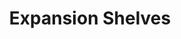 ---
title: "Expansion Shelves"
geekdocCollapseSection: true
description: "Articles describing the various SAS Expansion Shelves from iXsystems, with installation and upgrade procedures"
weight: 50
---